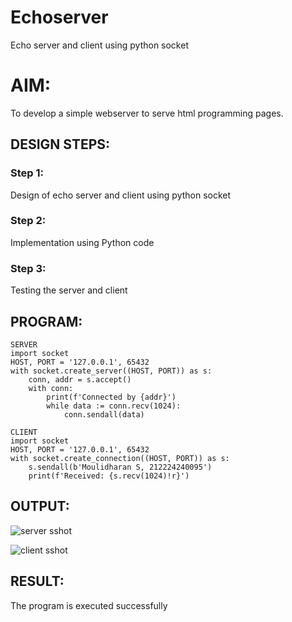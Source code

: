 # Echoserver
Echo server and client using python socket

# AIM:

To develop a simple webserver to serve html programming pages.

## DESIGN STEPS:

### Step 1:

Design of echo server and client using python socket

### Step 2:

Implementation using Python code

### Step 3:

Testing the server and client 

## PROGRAM:
```
SERVER
import socket
HOST, PORT = '127.0.0.1', 65432
with socket.create_server((HOST, PORT)) as s:
    conn, addr = s.accept()
    with conn:
        print(f'Connected by {addr}')
        while data := conn.recv(1024):
            conn.sendall(data)
```
```
CLIENT
import socket
HOST, PORT = '127.0.0.1', 65432
with socket.create_connection((HOST, PORT)) as s:
    s.sendall(b'Moulidharan S, 212224240095')
    print(f'Received: {s.recv(1024)!r}')
```

## OUTPUT:
![server sshot](https://github.com/user-attachments/assets/2b7cae2f-05a8-4947-a383-20ecf50731ac)

![client sshot](https://github.com/user-attachments/assets/08c3af36-4325-4463-a507-b291300f76a6)








## RESULT:
The program is executed successfully
